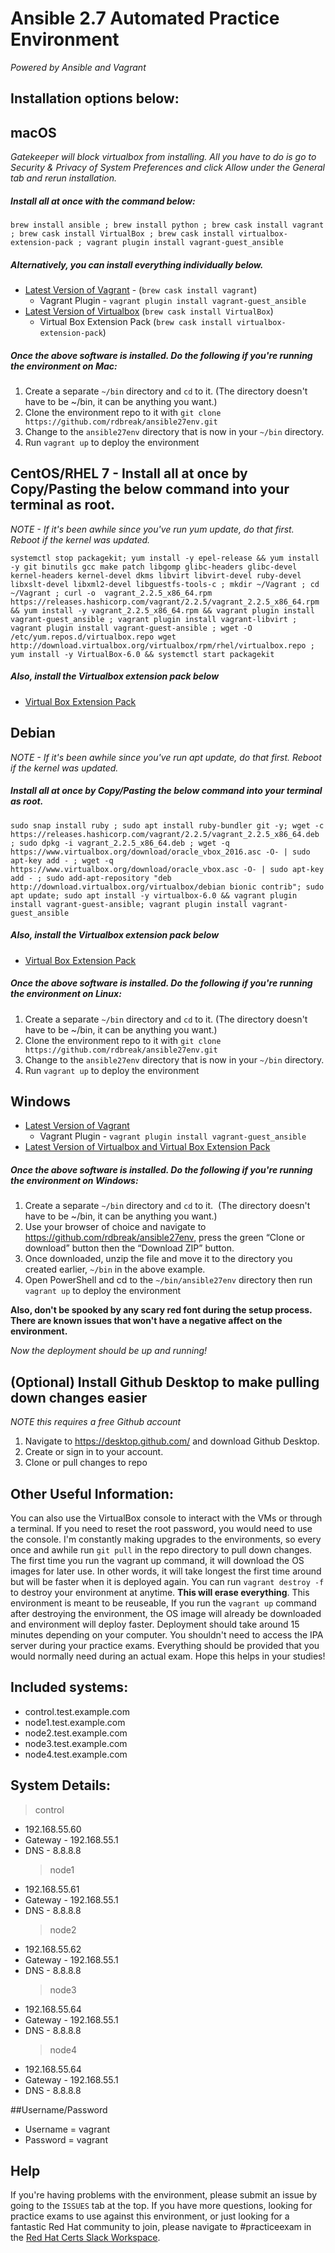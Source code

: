# Ansible 2.7 Automated Practice Environment

_Powered by Ansible and Vagrant_

## Installation options below:

## macOS

_Gatekeeper will block virtualbox from installing. All you have to do is go to Security & Privacy of System Preferences and click Allow under the General tab and rerun installation._

##### Install all at once with the command below:

`brew install ansible ; brew install python ; brew cask install vagrant ; brew cask install VirtualBox ; brew cask install virtualbox-extension-pack ; vagrant plugin install vagrant-guest_ansible`

##### Alternatively, you can install everything individually below.

- [Latest Version of Vagrant](https://www.vagrantup.com/downloads.html) - (`brew cask install vagrant`)
  - Vagrant Plugin - `vagrant plugin install vagrant-guest_ansible`
- [Latest Version of Virtualbox](https://www.virtualbox.org/wiki/Downloads) (`brew cask install VirtualBox`)
  - Virtual Box Extension Pack (`brew cask install virtualbox-extension-pack`)

##### Once the above software is installed. Do the following if you're running the environment on Mac:

1. Create a separate `~/bin` directory and `cd` to it. (The directory doesn't have to be ~/bin, it can be anything you want.)
2. Clone the environment repo to it with `git clone https://github.com/rdbreak/ansible27env.git`
3. Change to the `ansible27env` directory that is now in your `~/bin` directory.
4. Run `vagrant up` to deploy the environment

## CentOS/RHEL 7 - Install all at once by Copy/Pasting the below command into your terminal as root.

_NOTE - If it's been awhile since you've run yum update, do that first. Reboot if the kernel was updated._

```
systemctl stop packagekit; yum install -y epel-release && yum install -y git binutils gcc make patch libgomp glibc-headers glibc-devel kernel-headers kernel-devel dkms libvirt libvirt-devel ruby-devel libxslt-devel libxml2-devel libguestfs-tools-c ; mkdir ~/Vagrant ; cd ~/Vagrant ; curl -o  vagrant_2.2.5_x86_64.rpm https://releases.hashicorp.com/vagrant/2.2.5/vagrant_2.2.5_x86_64.rpm && yum install -y vagrant_2.2.5_x86_64.rpm && vagrant plugin install vagrant-guest_ansible ; vagrant plugin install vagrant-libvirt ; vagrant plugin install vagrant-guest-ansible ; wget -O /etc/yum.repos.d/virtualbox.repo wget http://download.virtualbox.org/virtualbox/rpm/rhel/virtualbox.repo ; yum install -y VirtualBox-6.0 && systemctl start packagekit
```

##### Also, install the Virtualbox extension pack below

- [Virtual Box Extension Pack](https://www.virtualbox.org/wiki/Downloads)

## Debian

_NOTE - If it's been awhile since you've run apt update, do that first. Reboot if the kernel was updated._

##### Install all at once by Copy/Pasting the below command into your terminal as root.

```
sudo snap install ruby ; sudo apt install ruby-bundler git -y; wget -c https://releases.hashicorp.com/vagrant/2.2.5/vagrant_2.2.5_x86_64.deb ; sudo dpkg -i vagrant_2.2.5_x86_64.deb ; wget -q https://www.virtualbox.org/download/oracle_vbox_2016.asc -O- | sudo apt-key add - ; wget -q https://www.virtualbox.org/download/oracle_vbox.asc -O- | sudo apt-key add - ; sudo add-apt-repository "deb http://download.virtualbox.org/virtualbox/debian bionic contrib"; sudo apt update; sudo apt install -y virtualbox-6.0 && vagrant plugin install vagrant-guest-ansible; vagrant plugin install vagrant-guest_ansible
```

##### Also, install the Virtualbox extension pack below

- [Virtual Box Extension Pack](https://www.virtualbox.org/wiki/Downloads)

##### Once the above software is installed. Do the following if you're running the environment on Linux:

1. Create a separate `~/bin` directory and `cd` to it. (The directory doesn't have to be ~/bin, it can be anything you want.)
2. Clone the environment repo to it with `git clone https://github.com/rdbreak/ansible27env.git`
3. Change to the `ansible27env` directory that is now in your `~/bin` directory.
4. Run `vagrant up` to deploy the environment

## Windows

- [Latest Version of Vagrant](https://www.vagrantup.com/downloads.html)
  - Vagrant Plugin - `vagrant plugin install vagrant-guest_ansible`
- [Latest Version of Virtualbox and Virtual Box Extension Pack](https://www.virtualbox.org/wiki/Downloads)

##### Once the above software is installed. Do the following if you're running the environment on Windows:

1. Create a separate `~/bin` directory and `cd` to it.  (The directory doesn't have to be ~/bin, it can be anything you want.)
2. Use your browser of choice and navigate to https://github.com/rdbreak/ansible27env, press the green “Clone or download” button then the “Download ZIP” button.
3. Once downloaded, unzip the file and move it to the directory you created earlier, `~/bin` in the above example.
4. Open PowerShell and cd to the `~/bin/ansible27env` directory then run `vagrant up` to deploy the environment

**Also, don't be spooked by any scary red font during the setup process. There are known issues that won't have a negative affect on the environment.**

_Now the deployment should be up and running!_

## (Optional) Install Github Desktop to make pulling down changes easier

_NOTE this requires a free Github account_

1. Navigate to https://desktop.github.com/ and download Github Desktop.
2. Create or sign in to your account.
3. Clone or pull changes to repo

## Other Useful Information:

You can also use the VirtualBox console to interact with the VMs or through a terminal. If you need to reset the root password, you would need to use the console. I'm constantly making upgrades to the environments, so every once and awhile run `git pull` in the repo directory to pull down changes. The first time you run the vagrant up command, it will download the OS images for later use. In other words, it will take longest the first time around but will be faster when it is deployed again. You can run `vagrant destroy -f` to destroy your environment at anytime. **This will erase everything**. This environment is meant to be reuseable, If you run the `vagrant up` command after destroying the environment, the OS image will already be downloaded and environment will deploy faster. Deployment should take around 15 minutes depending on your computer. You shouldn't need to access the IPA server during your practice exams. Everything should be provided that you would normally need during an actual exam. Hope this helps in your studies!

## Included systems:

- control.test.example.com
- node1.test.example.com
- node2.test.example.com
- node3.test.example.com
- node4.test.example.com

## System Details:

> control

- 192.168.55.60
- Gateway - 192.168.55.1
- DNS - 8.8.8.8
  > node1
- 192.168.55.61
- Gateway - 192.168.55.1
- DNS - 8.8.8.8
  > node2
- 192.168.55.62
- Gateway - 192.168.55.1
- DNS - 8.8.8.8
  > node3
- 192.168.55.64
- Gateway - 192.168.55.1
- DNS - 8.8.8.8
  > node4
- 192.168.55.64
- Gateway - 192.168.55.1
- DNS - 8.8.8.8

##Username/Password

- Username = vagrant
- Password = vagrant

## Help

If you're having problems with the environment, please submit an issue by going to the `ISSUES` tab at the top. If you have more questions, looking for practice exams to use against this environment, or just looking for a fantastic Red Hat community to join, please navigate to #practiceexam in the [Red Hat Certs Slack Workspace](https://join.slack.com/t/redhat-certs/shared_invite/enQtNjI4Mjk1OTA4NDk4LTBiMWQ1OGM5MmJhZjhlNGZiNjMxYmViMGI2OTdjMDY4NjZkYTliYTE4M2IwYzFkYTJlMThjNmFlNDZmOTIyZTQ).
